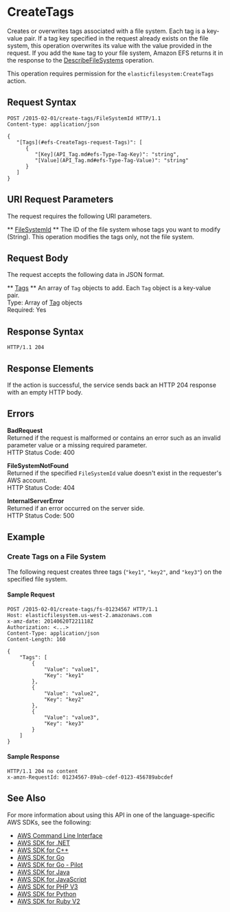 # CreateTags<a name="API_CreateTags"></a>

Creates or overwrites tags associated with a file system\. Each tag is a key\-value pair\. If a tag key specified in the request already exists on the file system, this operation overwrites its value with the value provided in the request\. If you add the `Name` tag to your file system, Amazon EFS returns it in the response to the [DescribeFileSystems](API_DescribeFileSystems.md) operation\. 

This operation requires permission for the `elasticfilesystem:CreateTags` action\.

## Request Syntax<a name="API_CreateTags_RequestSyntax"></a>

```
POST /2015-02-01/create-tags/FileSystemId HTTP/1.1
Content-type: application/json

{
   "[Tags](#efs-CreateTags-request-Tags)": [ 
      { 
         "[Key](API_Tag.md#efs-Type-Tag-Key)": "string",
         "[Value](API_Tag.md#efs-Type-Tag-Value)": "string"
      }
   ]
}
```

## URI Request Parameters<a name="API_CreateTags_RequestParameters"></a>

The request requires the following URI parameters\.

 ** [FileSystemId](#API_CreateTags_RequestSyntax) **   <a name="efs-CreateTags-request-FileSystemId"></a>
The ID of the file system whose tags you want to modify \(String\)\. This operation modifies the tags only, not the file system\.

## Request Body<a name="API_CreateTags_RequestBody"></a>

The request accepts the following data in JSON format\.

 ** [Tags](#API_CreateTags_RequestSyntax) **   <a name="efs-CreateTags-request-Tags"></a>
An array of `Tag` objects to add\. Each `Tag` object is a key\-value pair\.   
Type: Array of [Tag](API_Tag.md) objects  
Required: Yes

## Response Syntax<a name="API_CreateTags_ResponseSyntax"></a>

```
HTTP/1.1 204
```

## Response Elements<a name="API_CreateTags_ResponseElements"></a>

If the action is successful, the service sends back an HTTP 204 response with an empty HTTP body\.

## Errors<a name="API_CreateTags_Errors"></a>

 **BadRequest**   
Returned if the request is malformed or contains an error such as an invalid parameter value or a missing required parameter\.  
HTTP Status Code: 400

 **FileSystemNotFound**   
Returned if the specified `FileSystemId` value doesn't exist in the requester's AWS account\.  
HTTP Status Code: 404

 **InternalServerError**   
Returned if an error occurred on the server side\.  
HTTP Status Code: 500

## Example<a name="API_CreateTags_Examples"></a>

### Create Tags on a File System<a name="API_CreateTags_Example_1"></a>

The following request creates three tags \(`"key1"`, `"key2"`, and `"key3"`\) on the specified file system\.

#### Sample Request<a name="API_CreateTags_Example_1_Request"></a>

```
POST /2015-02-01/create-tags/fs-01234567 HTTP/1.1 
Host: elasticfilesystem.us-west-2.amazonaws.com
x-amz-date: 20140620T221118Z
Authorization: <...>
Content-Type: application/json
Content-Length: 160

{
    "Tags": [
        {
            "Value": "value1",
            "Key": "key1"
        },
        {
            "Value": "value2",
            "Key": "key2"
        },
        {
            "Value": "value3",
            "Key": "key3"
        }
    ]
}
```

#### Sample Response<a name="API_CreateTags_Example_1_Response"></a>

```
HTTP/1.1 204 no content
x-amzn-RequestId: 01234567-89ab-cdef-0123-456789abcdef
```

## See Also<a name="API_CreateTags_SeeAlso"></a>

For more information about using this API in one of the language\-specific AWS SDKs, see the following:
+  [AWS Command Line Interface](https://docs.aws.amazon.com/goto/aws-cli/elasticfilesystem-2015-02-01/CreateTags) 
+  [AWS SDK for \.NET](https://docs.aws.amazon.com/goto/DotNetSDKV3/elasticfilesystem-2015-02-01/CreateTags) 
+  [AWS SDK for C\+\+](https://docs.aws.amazon.com/goto/SdkForCpp/elasticfilesystem-2015-02-01/CreateTags) 
+  [AWS SDK for Go](https://docs.aws.amazon.com/goto/SdkForGoV1/elasticfilesystem-2015-02-01/CreateTags) 
+  [AWS SDK for Go \- Pilot](https://docs.aws.amazon.com/goto/SdkForGoPilot/elasticfilesystem-2015-02-01/CreateTags) 
+  [AWS SDK for Java](https://docs.aws.amazon.com/goto/SdkForJava/elasticfilesystem-2015-02-01/CreateTags) 
+  [AWS SDK for JavaScript](https://docs.aws.amazon.com/goto/AWSJavaScriptSDK/elasticfilesystem-2015-02-01/CreateTags) 
+  [AWS SDK for PHP V3](https://docs.aws.amazon.com/goto/SdkForPHPV3/elasticfilesystem-2015-02-01/CreateTags) 
+  [AWS SDK for Python](https://docs.aws.amazon.com/goto/boto3/elasticfilesystem-2015-02-01/CreateTags) 
+  [AWS SDK for Ruby V2](https://docs.aws.amazon.com/goto/SdkForRubyV2/elasticfilesystem-2015-02-01/CreateTags) 
